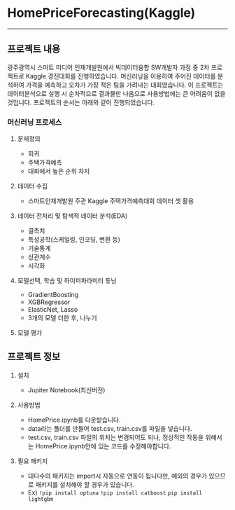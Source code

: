 # HomePriceForecasting(Kaggle)

***

## 프로젝트 내용
광주광역시 스마트 미디어 인재개발원에서 빅데이터융합 SW개발자 과정 중 2차 프로젝트로 Kaggle 경진대회를 진행하였습니다. 머신러닝을 이용하여 주어진 데이터를 분석하여 가격을 예측하고 오차가 가장 적은 팀을 가려내는 대회였습니다. 이 프로젝트는 데이터분석으로 실행 시 순차적으로 결과물만 나옴으로 사용방법에는 큰 어려움이 없을 것입니다. 프로젝트의 순서는 아래와 같이 진행되었습니다.

### 머신러닝 프로세스

1. 문제정의
    + 회귀
    + 주택가격예측
    + 대회에서 높은 순위 차지
  
2. 데이터 수집
    + 스마트인재개발원 주관 Kaggle 주택가격예측대회 데이터 셋 활용
  
3. 데이터 전처리 및 탐색적 데이터 분석(EDA)
    + 결측치
    + 특성공학(스케일링, 인코딩, 변환 등)
    + 기술통계
    + 상관계수
    + 시각화
  
4. 모델선택, 학습 및 하이퍼파라미터 튜닝 
    + GradientBoosting
    + XGBRegressor
    + ElasticNet, Lasso
    + 3개의 모델 더한 후, 나누기
  
5. 모델 평가

## 프로젝트 정보

1. 설치
    + Jupiter Notebook(최신버전)
    
2. 사용방법
    + HomePrice.ipynb를 다운받습니다.
    + data라는 폴더를 만들어 test.csv, train.csv를 파일을 넣습니다.
    + test.csv, train.csv 파일의 위치는 변경되어도 되나, 정상적인 작동을 위해서는 HomePrice.ipynb안에 있는 코드를 수정해야합니다.
    
3. 필요 패키지
    + 대다수의 패키지는 import시 자동으로 연동이 됩니다만, 예외의 경우가 있으므로 패키지를 설치해야 할 경우가 있습니다.
    + Ex) ```!pip install optuna``` ```!pip install catboost``` ```pip install lightgbm```
